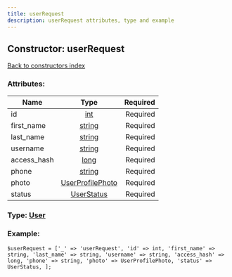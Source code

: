 ```yaml
---
title: userRequest
description: userRequest attributes, type and example
---
```

## Constructor: userRequest  
[Back to constructors index](index.md)



### Attributes:

| Name     |    Type       | Required |
|----------|:-------------:|---------:|
|id|[int](../types/int.md) | Required|
|first\_name|[string](../types/string.md) | Required|
|last\_name|[string](../types/string.md) | Required|
|username|[string](../types/string.md) | Required|
|access\_hash|[long](../types/long.md) | Required|
|phone|[string](../types/string.md) | Required|
|photo|[UserProfilePhoto](../types/UserProfilePhoto.md) | Required|
|status|[UserStatus](../types/UserStatus.md) | Required|



### Type: [User](../types/User.md)


### Example:

```
$userRequest = ['_' => 'userRequest', 'id' => int, 'first_name' => string, 'last_name' => string, 'username' => string, 'access_hash' => long, 'phone' => string, 'photo' => UserProfilePhoto, 'status' => UserStatus, ];
```  


